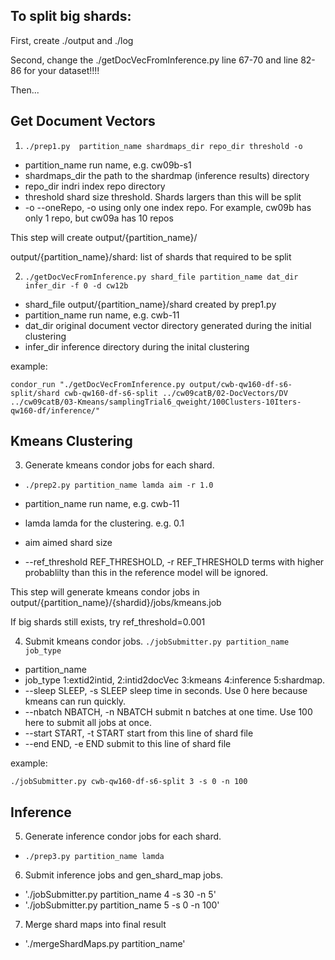 To split big shards:
---
First, create ./output and ./log

Second, change the ./getDocVecFromInference.py line 67-70 and line 82-86 for your dataset!!!!

Then...

Get Document Vectors
---
1. `./prep1.py  partition_name shardmaps_dir repo_dir threshold -o` 

  - partition_name  run name, e.g. cw09b-s1
  - shardmaps_dir   the path to the shardmap (inference results) directory
  - repo_dir        indri index repo directory
  - threshold       shard size threshold. Shards largers than this will be split
  - -o 	--oneRepo, -o   using only one index repo. For example, cw09b has only 1 repo, but cw09a has 10 repos
 
   This step will create output/{partition_name}/ 
  
   output/{partition_name}/shard: list of shards that required to be split

2. `./getDocVecFromInference.py shard_file partition_name dat_dir infer_dir -f 0 -d cw12b`
  
  - shard_file            output/{partition_name}/shard created by prep1.py
  - partition_name        run name, e.g. cwb-11
  - dat_dir               original document vector directory generated during the initial clustering
  - infer_dir             inference directory during the inital clustering

   example:
   ```
   condor_run "./getDocVecFromInference.py output/cwb-qw160-df-s6-split/shard cwb-qw160-df-s6-split ../cw09catB/02-DocVectors/DV ../cw09catB/03-Kmeans/samplingTrial6_qweight/100Clusters-10Iters-qw160-df/inference/"
   ```
 
Kmeans Clustering
---

3. Generate kmeans condor jobs for each shard. 
  - `./prep2.py partition_name lamda aim -r 1.0`
  
  - partition_name        run name, e.g. cwb-11
  - lamda                 lamda for the clustering. e.g. 0.1
  - aim                   aimed shard size
  - --ref_threshold REF_THRESHOLD, -r REF_THRESHOLD terms with higher probablilty than this in the reference model will be ignored.
  
  This step will generate kmeans condor jobs in output/{partition_name}/{shardid}/jobs/kmeans.job
  
  If big shards still exists, try ref_threshold=0.001

4. Submit kmeans condor jobs. `./jobSubmitter.py partition_name job_type`
  - partition_name
  - job_type              1:extid2intid, 2:intid2docVec 3:kmeans 4:inference 5:shardmap. 
  - --sleep SLEEP, -s SLEEP sleep time in seconds. Use 0 here because kmeans can run quickly.
  - --nbatch NBATCH, -n NBATCH submit n batches at one time. Use 100 here to submit all jobs at once.
  - --start START, -t START start from this line of shard file
  - --end END, -e END     submit to this line of shard file
  
  example:
  ```
  ./jobSubmitter.py cwb-qw160-df-s6-split 3 -s 0 -n 100 
  ```

Inference
---
5.  Generate inference condor jobs for each shard.
   - `./prep3.py partition_name lamda`

6. Submit inference jobs and gen_shard_map jobs.
  - './jobSubmitter.py partition_name 4 -s 30 -n 5'
  - './jobSubmitter.py partition_name 5 -s 0 -n 100'
  
7. Merge shard maps into final result
  - './mergeShardMaps.py partition_name'
  
  
